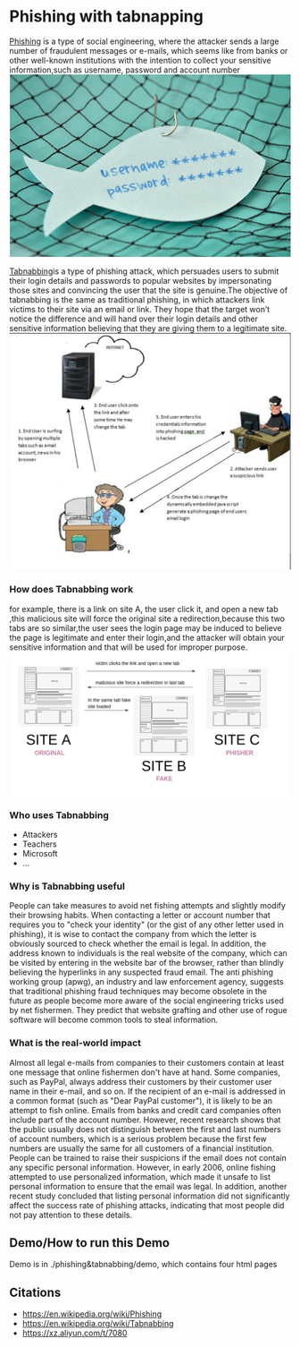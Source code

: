 Phishing with tabnapping
==============

[Phishing](https://en.wikipedia.org/wiki/Phishing) is a type of social engineering, where the attacker sends a large number of fraudulent messages or e-mails, which seems like from banks or other well-known institutions with the intention to collect your sensitive information,such as username, password and account number
![phishing](./phishing&tabnabbing/images/phishing.png)

[Tabnabbing](https://en.wikipedia.org/wiki/Tabnabbing)is a type of phishing attack, which persuades users to submit their login details and passwords to popular websites by impersonating those sites and convincing the user that the site is genuine.The objective of tabnabbing is the same as traditional phishing, in which attackers link victims to their site via an email or link.
They hope that the target won’t notice the difference and will hand over their login details and other sensitive information believing that they are giving them to a legitimate site.
![tabnabbing](./phishing&tabnabbing/images/tabnabbing.png)

### How does Tabnabbing work
for example, there is a link on site A, the user click it,  and open a new tab ,this malicious site will force the original site  a redirection,because this two tabs are so similar,the user sees the login page may be induced to believe the page is legitimate and enter their login,and the attacker will obtain your sensitive information and that will be used for improper purpose.
![how-does-work](./phishing&tabnabbing/images/图片1.png)

### Who uses Tabnabbing
* Attackers
* Teachers
* Microsoft
* ...

### Why is Tabnabbing useful
People can take measures to avoid net fishing attempts and slightly modify their browsing habits. When contacting a letter or account number that requires you to "check your identity" (or the gist of any other letter used in phishing), it is wise to contact the company from which the letter is obviously sourced to check whether the email is legal. In addition, the address known to individuals is the real website of the company, which can be visited by entering in the website bar of the browser, rather than blindly believing the hyperlinks in any suspected fraud email. The anti phishing working group (apwg), an industry and law enforcement agency, suggests that traditional phishing fraud techniques may become obsolete in the future as people become more aware of the social engineering tricks used by net fishermen. They predict that website grafting and other use of rogue software will become common tools to steal information.

### What is the real-world impact
Almost all legal e-mails from companies to their customers contain at least one message that online fishermen don't have at hand. Some companies, such as PayPal, always address their customers by their customer user name in their e-mail, and so on. If the recipient of an e-mail is addressed in a common format (such as "Dear PayPal customer"), it is likely to be an attempt to fish online. Emails from banks and credit card companies often include part of the account number. However, recent research shows that the public usually does not distinguish between the first and last numbers of account numbers, which is a serious problem because the first few numbers are usually the same for all customers of a financial institution. People can be trained to raise their suspicions if the email does not contain any specific personal information. However, in early 2006, online fishing attempted to use personalized information, which made it unsafe to list personal information to ensure that the email was legal. In addition, another recent study concluded that listing personal information did not significantly affect the success rate of phishing attacks, indicating that most people did not pay attention to these details.

Demo/How to run this Demo
----
Demo is in ./phishing&tabnabbing/demo, which contains four html pages


Citations
---------
* https://en.wikipedia.org/wiki/Phishing
* https://en.wikipedia.org/wiki/Tabnabbing
* https://xz.aliyun.com/t/7080
